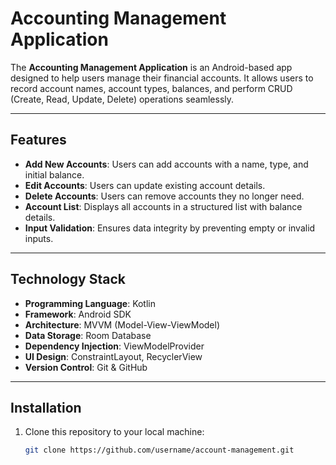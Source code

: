 # Accounting Management Application

The **Accounting Management Application** is an Android-based app designed to help users manage their financial accounts. It allows users to record account names, account types, balances, and perform CRUD (Create, Read, Update, Delete) operations seamlessly.

---

## Features

- **Add New Accounts**: Users can add accounts with a name, type, and initial balance.
- **Edit Accounts**: Users can update existing account details.
- **Delete Accounts**: Users can remove accounts they no longer need.
- **Account List**: Displays all accounts in a structured list with balance details.
- **Input Validation**: Ensures data integrity by preventing empty or invalid inputs.

---

## Technology Stack

- **Programming Language**: Kotlin
- **Framework**: Android SDK
- **Architecture**: MVVM (Model-View-ViewModel)
- **Data Storage**: Room Database
- **Dependency Injection**: ViewModelProvider
- **UI Design**: ConstraintLayout, RecyclerView
- **Version Control**: Git & GitHub

---

## Installation

1. Clone this repository to your local machine:
   ```bash
   git clone https://github.com/username/account-management.git
